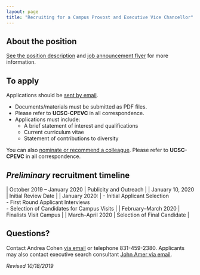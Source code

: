 ```yaml
---
layout: page
title: "Recruiting for a Campus Provost and Executive Vice Chancellor"
---
```


## About the position
[See the position description](/assets/pdfs/cpevc-position-description.pdf) and [job announcement flyer](/assets/pdf/cpevc-search-2019.pdf) for more information.  

## To apply

Applications should be [sent by email](mailto:UCSCCPEVC@kornferry.com).
 - Documents/materials must be submitted as PDF files.
 - Please refer to **UCSC-CPEVC** in all correspondence.
 - Applications must include:
    - A brief statement of interest and qualifications
    - Current curriculum vitae
    - Statement of contributions to diversity

You can also [nominate or recommend a colleague](mailto:UCSCCPEVC@kornferry.com). Please refer to **UCSC-CPEVC** in all correspondence.

## _Preliminary_ recruitment timeline

| October 2019 – January 2020 | Publicity and Outreach |
| January 10, 2020 | Initial Review Date |
| January 2020: | - Initial Applicant Selection<br>- First Round Applicant Interviews<br>- Selection of Candidates for Campus Visits |
| February–March 2020 | Finalists Visit Campus |
| March–April 2020 | Selection of Final Candidate |

## Questions?

Contact Andrea Cohen [via email](mailto:cpevc-search@ucsc.edu) or telephone 831-459-2380. Applicants may also contact executive search consultant [John Amer via email](mailto:John.Amer@kornferry.com).

_Revised 10/18/2019_
